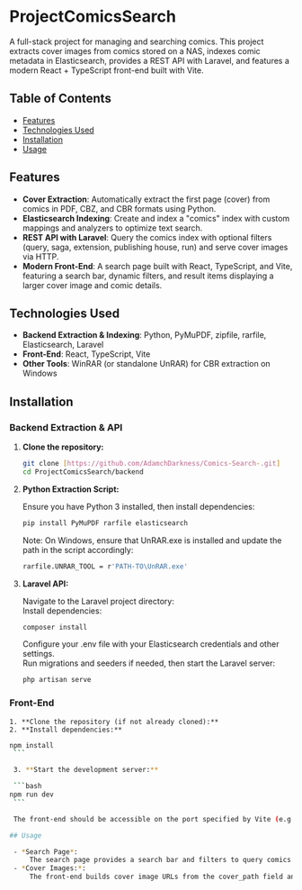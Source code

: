 # ProjectComicsSearch

A full-stack project for managing and searching comics. This project extracts cover images from comics stored on a NAS, indexes comic metadata in Elasticsearch, provides a REST API with Laravel, and features a modern React + TypeScript front-end built with Vite.

## Table of Contents

- [Features](#features)
- [Technologies Used](#technologies-used)
- [Installation](#installation)
- [Usage](#usage)

## Features

- **Cover Extraction**: Automatically extract the first page (cover) from comics in PDF, CBZ, and CBR formats using Python.
- **Elasticsearch Indexing**: Create and index a "comics" index with custom mappings and analyzers to optimize text search.
- **REST API with Laravel**: Query the comics index with optional filters (query, saga, extension, publishing house, run) and serve cover images via HTTP.
- **Modern Front-End**: A search page built with React, TypeScript, and Vite, featuring a search bar, dynamic filters, and result items displaying a larger cover image and comic details.

## Technologies Used

- **Backend Extraction & Indexing**: Python, PyMuPDF, zipfile, rarfile, Elasticsearch, Laravel
- **Front-End**: React, TypeScript, Vite
- **Other Tools**: WinRAR (or standalone UnRAR) for CBR extraction on Windows


## Installation

### Backend Extraction & API

1. **Clone the repository:**

   ```bash
   git clone [https://github.com/AdamchDarkness/Comics-Search-.git]
   cd ProjectComicsSearch/backend
	```

2. **Python Extraction Script:**
	
	Ensure you have Python 3 installed, then install dependencies:
   ```bash
   pip install PyMuPDF rarfile elasticsearch
	```
	Note: On Windows, ensure that UnRAR.exe is installed and update the path in the script accordingly:
   ```bash
   rarfile.UNRAR_TOOL = r'PATH-TO\UnRAR.exe'
	```

3. **Laravel API:**
	
	Navigate to the Laravel project directory: \
	Install dependencies:
   ```bash
   composer install
	```
	Configure your .env file with your Elasticsearch credentials and other settings.\
	Run migrations and seeders if needed, then start the Laravel server:
	```bash
   php artisan serve
	```
	
### Front-End
	1. **Clone the repository (if not already cloned):**
	2. **Install dependencies:**
 
   ```bash
   npm install
	```

	3. **Start the development server:**

	```bash
   npm run dev
	```

	The front-end should be accessible on the port specified by Vite (e.g., http://localhost:5173).

## Usage

	- *Search Page*:
		The search page provides a search bar and filters to query comics.It calls the Laravel API endpoint at http://comicssearch.test/api/search to retrieve data from Elasticsearch.
	- *Cover Images:*:
		The front-end builds cover image URLs from the cover_path field and requests them via the Laravel API endpoint /api/covers/{filename}. Make sure your Laravel API can access and serve images from your NAS.
	
